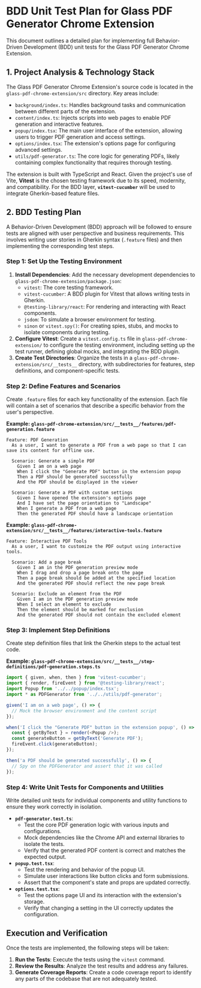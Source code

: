 # BDD Unit Test Plan for Glass PDF Generator Chrome Extension

This document outlines a detailed plan for implementing full Behavior-Driven Development (BDD) unit tests for the Glass PDF Generator Chrome Extension.

## 1. Project Analysis & Technology Stack

The Glass PDF Generator Chrome Extension's source code is located in the `glass-pdf-chrome-extension/src` directory. Key areas include:

*   `background/index.ts`: Handles background tasks and communication between different parts of the extension.
*   `content/index.ts`: Injects scripts into web pages to enable PDF generation and interactive features.
*   `popup/index.tsx`: The main user interface of the extension, allowing users to trigger PDF generation and access settings.
*   `options/index.tsx`: The extension's options page for configuring advanced settings.
*   `utils/pdf-generator.ts`: The core logic for generating PDFs, likely containing complex functionality that requires thorough testing.

The extension is built with TypeScript and React. Given the project's use of Vite, **Vitest** is the chosen testing framework due to its speed, modernity, and compatibility. For the BDD layer, **`vitest-cucumber`** will be used to integrate Gherkin-based feature files.

## 2. BDD Testing Plan

A Behavior-Driven Development (BDD) approach will be followed to ensure tests are aligned with user perspective and business requirements. This involves writing user stories in Gherkin syntax (`.feature` files) and then implementing the corresponding test steps.

### Step 1: Set Up the Testing Environment

1.  **Install Dependencies**: Add the necessary development dependencies to `glass-pdf-chrome-extension/package.json`:
    *   `vitest`: The core testing framework.
    *   `vitest-cucumber`: A BDD plugin for Vitest that allows writing tests in Gherkin.
    *   `@testing-library/react`: For rendering and interacting with React components.
    *   `jsdom`: To simulate a browser environment for testing.
    *   `sinon` or `vitest.spy()`: For creating spies, stubs, and mocks to isolate components during testing.
2.  **Configure Vitest**: Create a `vitest.config.ts` file in `glass-pdf-chrome-extension/` to configure the testing environment, including setting up the test runner, defining global mocks, and integrating the BDD plugin.
3.  **Create Test Directories**: Organize the tests in a `glass-pdf-chrome-extension/src/__tests__` directory, with subdirectories for features, step definitions, and component-specific tests.

### Step 2: Define Features and Scenarios

Create `.feature` files for each key functionality of the extension. Each file will contain a set of scenarios that describe a specific behavior from the user's perspective.

**Example: `glass-pdf-chrome-extension/src/__tests__/features/pdf-generation.feature`**

```gherkin
Feature: PDF Generation
  As a user, I want to generate a PDF from a web page so that I can save its content for offline use.

  Scenario: Generate a simple PDF
    Given I am on a web page
    When I click the "Generate PDF" button in the extension popup
    Then a PDF should be generated successfully
    And the PDF should be displayed in the viewer

  Scenario: Generate a PDF with custom settings
    Given I have opened the extension's options page
    And I have set the page orientation to "Landscape"
    When I generate a PDF from a web page
    Then the generated PDF should have a landscape orientation
```

**Example: `glass-pdf-chrome-extension/src/__tests__/features/interactive-tools.feature`**

```gherkin
Feature: Interactive PDF Tools
  As a user, I want to customize the PDF output using interactive tools.

  Scenario: Add a page break
    Given I am in the PDF generation preview mode
    When I drag and drop a page break onto the page
    Then a page break should be added at the specified location
    And the generated PDF should reflect the new page break

  Scenario: Exclude an element from the PDF
    Given I am in the PDF generation preview mode
    When I select an element to exclude
    Then the element should be marked for exclusion
    And the generated PDF should not contain the excluded element
```

### Step 3: Implement Step Definitions

Create step definition files that link the Gherkin steps to the actual test code.

**Example: `glass-pdf-chrome-extension/src/__tests__/step-definitions/pdf-generation.steps.ts`**

```typescript
import { given, when, then } from 'vitest-cucumber';
import { render, fireEvent } from '@testing-library/react';
import Popup from '../../popup/index.tsx';
import * as PDFGenerator from '../../utils/pdf-generator';

given('I am on a web page', () => {
  // Mock the browser environment and the content script
});

when('I click the "Generate PDF" button in the extension popup', () => {
  const { getByText } = render(<Popup />);
  const generateButton = getByText('Generate PDF');
  fireEvent.click(generateButton);
});

then('a PDF should be generated successfully', () => {
  // Spy on the PDFGenerator and assert that it was called
});
```

### Step 4: Write Unit Tests for Components and Utilities

Write detailed unit tests for individual components and utility functions to ensure they work correctly in isolation.

*   **`pdf-generator.test.ts`**:
    *   Test the core PDF generation logic with various inputs and configurations.
    *   Mock dependencies like the Chrome API and external libraries to isolate the tests.
    *   Verify that the generated PDF content is correct and matches the expected output.
*   **`popup.test.tsx`**:
    *   Test the rendering and behavior of the popup UI.
    *   Simulate user interactions like button clicks and form submissions.
    *   Assert that the component's state and props are updated correctly.
*   **`options.test.tsx`**:
    *   Test the options page UI and its interaction with the extension's storage.
    *   Verify that changing a setting in the UI correctly updates the configuration.

## Execution and Verification

Once the tests are implemented, the following steps will be taken:

1.  **Run the Tests**: Execute the tests using the `vitest` command.
2.  **Review the Results**: Analyze the test results and address any failures.
3.  **Generate Coverage Reports**: Create a code coverage report to identify any parts of the codebase that are not adequately tested.
